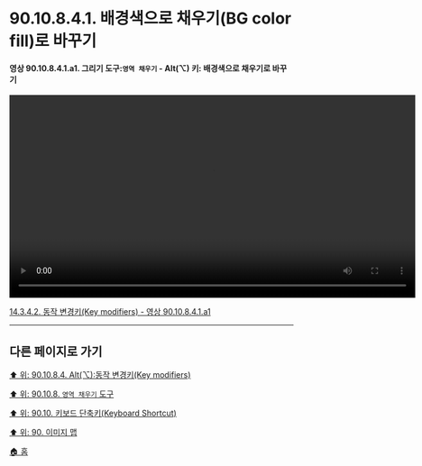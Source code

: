 # 90.10.8.4.1. 배경색으로 채우기(BG color fill)로 바꾸기

<a id="90-10-08-04-01-a1"></a>

#### 영상 90.10.8.4.1.a1. 그리기 도구:`영역 채우기` - Alt(⌥) 키: 배경색으로 채우기로 바꾸기
<video controls="controls" width="720" src="https://github.com/wonder13662/gimp/assets/15767104/eee1bf4a-aebf-486f-afff-f3a354dc828c"></video>

[14.3.4.2. 동작 변경키(Key modifiers) - 영상 90.10.8.4.1.a1](./14-03-04-02-key_modifiers.md#90-10-08-04-01-a1)

***

## 다른 페이지로 가기

[⬆️ 위: 90.10.8.4. Alt(⌥):동작 변경키(Key modifiers)](./90-10-08-04-00-key_modifier-alt.md)

[⬆️ 위: 90.10.8. `영역 채우기` 도구](./90-10-08-00-bucket_fill.md)

[⬆️ 위: 90.10. 키보드 단축키(Keyboard Shortcut)](./90-10-00-keyboard_shortcut.md)

[⬆️ 위: 90. 이미지 맵](./90-00-image-map.md)

[🏠 홈](./00-home.md)